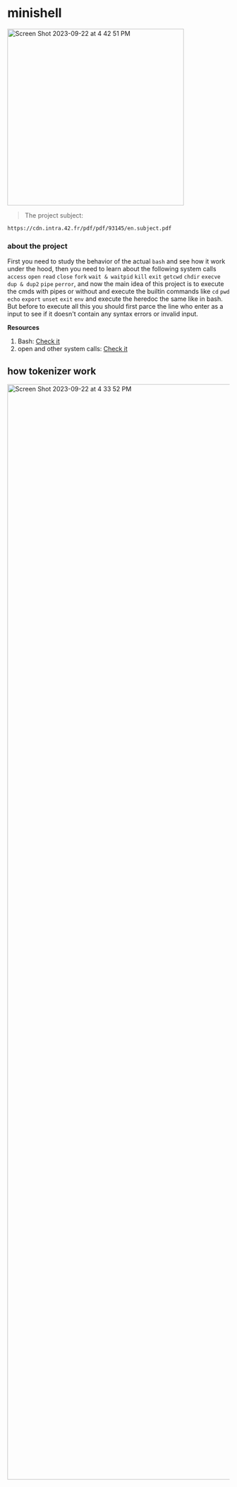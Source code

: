 # minishell
<img width="400" alt="Screen Shot 2023-09-22 at 4 42 51 PM" src="https://github.com/driely01/minishell/assets/41493879/ca9facdf-b4fb-4b6b-a0b2-1651ebe5020f">
<!-- <img width="226" alt="Screen Shot 2023-09-22 at 4 44 18 PM" src="https://github.com/driely01/minishell/assets/41493879/8d407699-00fa-43ce-a4a6-3978fefa8d9f"> -->

> The project subject:

```
https://cdn.intra.42.fr/pdf/pdf/93145/en.subject.pdf
```

### about the project
First you need to study the behavior of the actual `bash` and see how it work under the hood, then you need to learn about the following system calls `access` `open` `read` `close` `fork` `wait & waitpid` `kill` `exit` `getcwd` `chdir` `execve` `dup & dup2` `pipe` `perror`, and now the main idea of this project is to execute the cmds with pipes or without and execute the builtin commands like `cd` `pwd` `echo` `export` `unset` `exit` `env` and execute the heredoc the same like in bash. But before to execute all this you should first parce the line who enter as a input to see if it doesn't contain any syntax errors or invalid input.

**Resources**
1. Bash: [Check it](https://www.gnu.org/software/bash/manual/bash.html)
2. open and other system calls: [Check it](https://man.freebsd.org/cgi/man.cgi?query=open&apropos=0&sektion=2&manpath=FreeBSD+13.2-RELEASE+and+Ports&arch=default&format=html)
<!--
## Parsing Part
<img width="1400" alt="Screen Shot 2023-06-14 at 10 54 08 AM" src="https://github.com/driely01/minishell/assets/41493879/e9711cc1-0906-4be4-aec7-ca4e2053da2d">
-->
## how tokenizer work
<img width="2481" alt="Screen Shot 2023-09-22 at 4 33 52 PM" src="https://github.com/driely01/minishell/assets/41493879/8725a07a-16e8-4409-be7f-b2953868a53a">

<!--
## Execution Part
```
https://www.figma.com/community/file/1269608787526815167/minishell-execution-part
```
<img width="1454" alt="Screen Shot 2023-09-22 at 4 26 15 PM" src="https://github.com/driely01/minishell/assets/41493879/af9f7284-c5bd-4a09-8f75-3c40a0f99573">
-->
